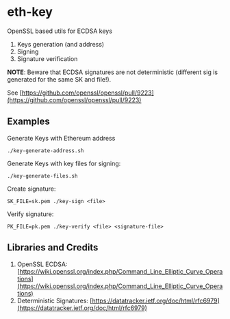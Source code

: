 # eth-key 

OpenSSL based utils for ECDSA keys

1. Keys generation (and address)
2. Signing
3. Signature verification

__NOTE__: Beware that ECDSA signatures are not deterministic (different sig is generated for the same SK and file!).

See [https://github.com/openssl/openssl/pull/9223](https://github.com/openssl/openssl/pull/9223)

## Examples

Generate Keys with Ethereum address
```
./key-generate-address.sh
```

Generate Keys with key files for signing:
```
./key-generate-files.sh
```

Create signature:

```
SK_FILE=sk.pem ./key-sign <file>
```

Verify signature:
```
PK_FILE=pk.pem ./key-verify <file> <signature-file>
```


## Libraries and Credits

1. OpenSSL ECDSA: [https://wiki.openssl.org/index.php/Command_Line_Elliptic_Curve_Operations](https://wiki.openssl.org/index.php/Command_Line_Elliptic_Curve_Operations)
2. Deterministic Signatures: [https://datatracker.ietf.org/doc/html/rfc6979](https://datatracker.ietf.org/doc/html/rfc6979)